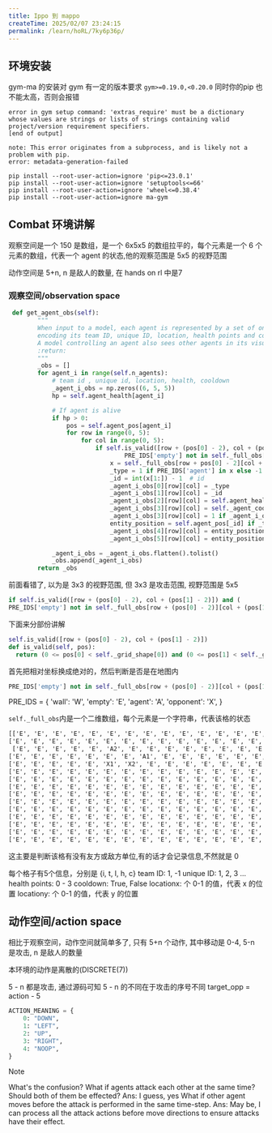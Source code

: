 ```yaml
---
title: Ippo 到 mappo
createTime: 2025/02/07 23:24:15
permalink: /learn/hoRL/7ky6p36p/
---
```


## 环境安装

gym-ma 的安装对 gym 有一定的版本要求
`gym>=0.19.0,<0.20.0`
同时你的pip 也不能太高，否则会报错

```shell
error in gym setup command: 'extras_require' must be a dictionary whose values are strings or lists of strings containing valid project/version requirement specifiers.
[end of output]
  
note: This error originates from a subprocess, and is likely not a problem with pip.
error: metadata-generation-failed
```

```shell
pip install --root-user-action=ignore 'pip<=23.0.1'
pip install --root-user-action=ignore 'setuptools<=66'
pip install --root-user-action=ignore 'wheel<=0.38.4'
pip install --root-user-action=ignore ma-gym
```

## Combat 环境讲解

观察空间是一个 150 是数组，是一个 6x5x5 的数组拉平的，每个元素是一个 6 个元素的数组，代表一个 agent 的状态,他的观察范围是 5x5 的视野范围

动作空间是 5+n, n 是敌人的数量, 在 hands on rl 中是7

### 观察空间/observation space

```python
 def get_agent_obs(self):
        """
        When input to a model, each agent is represented by a set of one-hot binary vectors {i, t, l, h, c}
        encoding its team ID, unique ID, location, health points and cooldown.
        A model controlling an agent also sees other agents in its visual range (5 × 5 surrounding area).
        :return:
        """
        _obs = []
        for agent_i in range(self.n_agents):
            # team id , unique id, location, health, cooldown
            _agent_i_obs = np.zeros((6, 5, 5))
            hp = self.agent_health[agent_i]

            # If agent is alive
            if hp > 0:
                pos = self.agent_pos[agent_i]
                for row in range(0, 5):
                    for col in range(0, 5):
                        if self.is_valid([row + (pos[0] - 2), col + (pos[1] - 2)]) and (
                                PRE_IDS['empty'] not in self._full_obs[row + (pos[0] - 2)][col + (pos[1] - 2)]):
                            x = self._full_obs[row + pos[0] - 2][col + pos[1] - 2]
                            _type = 1 if PRE_IDS['agent'] in x else -1
                            _id = int(x[1:]) - 1  # id
                            _agent_i_obs[0][row][col] = _type
                            _agent_i_obs[1][row][col] = _id
                            _agent_i_obs[2][row][col] = self.agent_health[_id] if _type == 1 else self.opp_health[_id]
                            _agent_i_obs[3][row][col] = self._agent_cool[_id] if _type == 1 else self._opp_cool[_id]
                            _agent_i_obs[3][row][col] = 1 if _agent_i_obs[3][row][col] else -1  # cool/uncool
                            entity_position = self.agent_pos[_id] if _type == 1 else self.opp_pos[_id]
                            _agent_i_obs[4][row][col] = entity_position[0] / self._grid_shape[0]  # x-coordinate
                            _agent_i_obs[5][row][col] = entity_position[1] / self._grid_shape[1]  # y-coordinate

            _agent_i_obs = _agent_i_obs.flatten().tolist()
            _obs.append(_agent_i_obs)
        return _obs
```

前面看错了, 以为是 3x3 的视野范围, 但 3x3 是攻击范围, 视野范围是 5x5

```python
if self.is_valid([row + (pos[0] - 2), col + (pos[1] - 2)]) and (
PRE_IDS['empty'] not in self._full_obs[row + (pos[0] - 2)][col + (pos[1] - 2)]):
```

下面来分部份讲解

```python
self.is_valid([row + (pos[0] - 2), col + (pos[1] - 2)])
def is_valid(self, pos):
  return (0 <= pos[0] < self._grid_shape[0]) and (0 <= pos[1] < self._grid_shape[1])
```

首先把相对坐标换成绝对的，然后判断是否是在地图内

```python
PRE_IDS['empty'] not in self._full_obs[row + (pos[0] - 2)][col + (pos[1] - 2)]):
```

PRE_IDS = {
    'wall': 'W',
    'empty': 'E',
    'agent': 'A',
    'opponent': 'X',
}

`self._full_obs`内是一个二维数组，每个元素是一个字符串，代表该格的状态

```txt
[['E', 'E', 'E', 'E', 'E', 'E', 'E', 'E', 'E', 'E', 'E', 'E', 'E', 'E', 'E'],
['E', 'E', 'E', 'E', 'E', 'E', 'E', 'E', 'E', 'E', 'E', 'E', 'E', 'E', 'E'],
 ['E', 'E', 'E', 'E', 'E', 'A2', 'E', 'E', 'E', 'E', 'E', 'E', 'E', 'E', 'E'],
['E', 'E', 'E', 'E', 'E', 'E', 'E', 'A1', 'E', 'E', 'E', 'E', 'E', 'E', 'E' ],
['E', 'E', 'E', 'E', 'E', 'X1', 'X2', 'E', 'E', 'E', 'E', 'E', 'E', 'E', 'E'],
['E', 'E', 'E', 'E', 'E', 'E', 'E', 'E', 'E', 'E', 'E', 'E', 'E', 'E', ' E'],
['E', 'E', 'E', 'E', 'E', 'E', 'E', 'E', 'E', 'E', 'E', 'E', 'E', 'E', 'E'],
['E', 'E', 'E', 'E', 'E', 'E', 'E', 'E', 'E', 'E', 'E', 'E', 'E', 'E', ' E'],
['E', 'E', 'E', 'E', 'E', 'E', 'E', 'E', 'E', 'E', 'E', 'E', 'E', 'E', 'E'],
['E', 'E', 'E', 'E', 'E', 'E', 'E', 'E', 'E', 'E', 'E', 'E', 'E', 'E', ' E'],
['E', 'E', 'E', 'E', 'E', 'E', 'E', 'E', 'E', 'E', 'E', 'E', 'E', 'E', 'E'],
['E', 'E', 'E', 'E', 'E', 'E', 'E', 'E', 'E', 'E', 'E', 'E', 'E', 'E', ' E'],
['E', 'E', 'E', 'E', 'E', 'E', 'E', 'E', 'E', 'E', 'E', 'E', 'E', 'E', 'E'],
['E', 'E', 'E', 'E', 'E', 'E', 'E', 'E', 'E', 'E', 'E', 'E', 'E', 'E', ' E'],
['E', 'E', 'E', 'E', 'E', 'E', 'E', 'E', 'E', 'E', 'E', 'E', 'E', 'E', 'E']]
```

这主要是判断该格有没有友方或敌方单位,有的话才会记录信息,不然就是 0

每个格子有5个信息，分别是 {i, t, l, h, c}
team ID: 1, -1
unique ID: 1, 2, 3 ...
health points: 0 - 3
cooldown: True, False
locationx: 个 0-1 的值，代表 x 的位置
locationy: 个 0-1 的值，代表 y 的位置

## 动作空间/action space

相比于观察空间，动作空间就简单多了, 只有 5+n 个动作, 其中移动是 0-4, 5-n 是攻击, n 是敌人的数量

本环境的动作是离散的(DISCRETE(7))

5 - n 都是攻击, 通过源码可知 5 - n 的不同在于攻击的序号不同
target_opp = action - 5

```python
ACTION_MEANING = {
    0: "DOWN",
    1: "LEFT",
    2: "UP",
    3: "RIGHT",
    4: "NOOP",
}
```

> [!NOTE]
> What's the confusion?
> What if agents attack each other at the same time? Should both of them be effected?
> Ans: I guess, yes
> What if other agent moves before the attack is performed in the same time-step.
> Ans: May be, I can process all the attack actions before move directions to ensure attacks have their effect.
